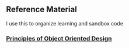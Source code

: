 ## Reference Material

I use this to organize learning and sandbox code

### [Principles of Object Oriented Design][Principles of Object Oriented Design]

[Principles of Object Oriented Design]:object-oriented-design
